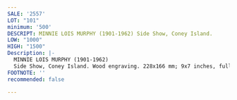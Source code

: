 ```yaml
---
SALE: '2557'
LOT: "101"
minimum: '500'
DESCRIPT: MINNIE LOIS MURPHY (1901-1962) Side Show, Coney Island.
LOW: "1000"
HIGH: "1500"
Description: |-
  MINNIE LOIS MURPHY (1901-1962)
  Side Show, Coney Island. Wood engraving. 228x166 mm; 9x7 inches, full margins. Signed and inscribed "Ed 60"" in person, lower margin. Circa 1935.A very good impression.Born in Lyons, Kansas, Murphy moved to New York to attend Columbia University and the Art Students League. She worked as a painter, designer, and illustrator and was employed by the WPA Federal Arts Project from 1936 to 1937, creating 14 prints during her tenure.
FOOTNOTE: ''
recommended: false

---
```

